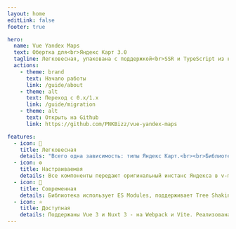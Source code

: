 ```yaml
---
layout: home
editLink: false
footer: true

hero:
  name: Vue Yandex Maps
  text: Обертка для<br>Яндекс Карт 3.0
  tagline: Легковесная, упакована с поддержкой<br>SSR и TypeScript из коробки.
  actions:
    - theme: brand
      text: Начало работы
      link: /guide/about
    - theme: alt
      text: Переход с 0.x/1.x
      link: /guide/migration
    - theme: alt
      text: Открыть на Github
      link: https://github.com/PNKBizz/vue-yandex-maps

features:
  - icon: 🚀
    title: Легковесная
    details: "Всего одна зависимость: типы Яндекс Карт.<br><br>Библиотека весит всего ~150Кб с учётом всех типов и без минификации."
  - icon: ⚙️
    title: Настраиваемая
    details: Все компоненты передают оригинальный инстанс Яндекса в v-model.<br><br>А обновлять версию @yandex/ymaps3-types и использовать новые возможности можно силами разработчика!
  - icon: 🦾
    title: Современная
    details: Библиотека использует ES Modules, поддерживает Tree Shaking и написана на TypeScript.<br><br>Кроме того, она поставляется без полифиллов!
  - icon: ⭐
    title: Доступная
    details: Поддержаны Vue 3 и Nuxt 3 - на Webpack и Vite. Реализована, пусть с особенностями, даже поддержка Vue 2 с Nuxt 2!<br><br>Библиотека поставляется с полным набором компонентов Карт 3.0.
---
```


<style>
:root {
  --vp-home-hero-name-color: #FF5B4D;
}
</style>
